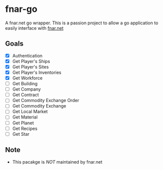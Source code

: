 # fnar-go

A fnar.net go wrapper. This is a passion project to allow a go application to easily interface with [fnar.net](https://fnar.net)

## Goals

- [x] Authentication
- [x] Get Player's Ships
- [x] Get Player's Sites
- [x] Get Player's Inventories
- [x] Get Workforce
- [ ] Get Building
- [ ] Get Company
- [ ] Get Contract
- [ ] Get Commodity Exchange Order
- [ ] Get Commodity Exchange
- [ ] Get Local Market
- [ ] Get Material
- [ ] Get Planet
- [ ] Get Recipes
- [ ] Get Star

## Note

- This pacakge is *NOT* maintained by fnar.net
